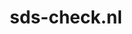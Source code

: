 ---
layout: post
title:  "sds-check.nl"
internal_url:  "/data/sds-check.nl.html"
categories: dutchgov
---
